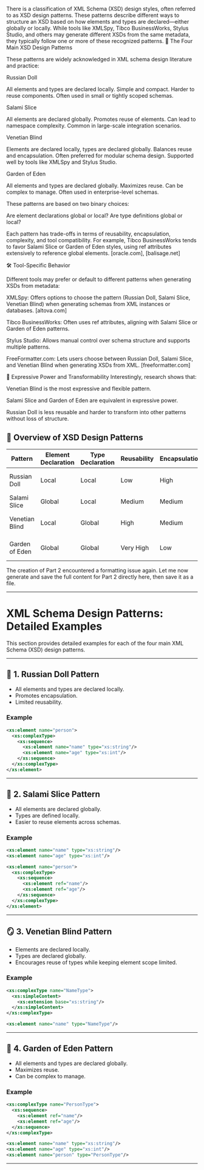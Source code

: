 There is a classification of XML Schema (XSD) design styles, often referred to as XSD design patterns. These patterns describe different ways to structure an XSD based on how elements and types are declared—either globally or locally. While tools like XMLSpy, Tibco BusinessWorks, Stylus Studio, and others may generate different XSDs from the same metadata, they typically follow one or more of these recognized patterns.
🧩 The Four Main XSD Design Patterns

These patterns are widely acknowledged in XML schema design literature and practice:


Russian Doll

All elements and types are declared locally.
Simple and compact.
Harder to reuse components.
Often used in small or tightly scoped schemas.



Salami Slice

All elements are declared globally.
Promotes reuse of elements.
Can lead to namespace complexity.
Common in large-scale integration scenarios.



Venetian Blind

Elements are declared locally, types are declared globally.
Balances reuse and encapsulation.
Often preferred for modular schema design.
Supported well by tools like XMLSpy and Stylus Studio.



Garden of Eden

All elements and types are declared globally.
Maximizes reuse.
Can be complex to manage.
Often used in enterprise-level schemas.



These patterns are based on two binary choices:

Are element declarations global or local?
Are type definitions global or local?

Each pattern has trade-offs in terms of reusability, encapsulation, complexity, and tool compatibility. For example, Tibco BusinessWorks tends to favor Salami Slice or Garden of Eden styles, using ref attributes extensively to reference global elements. [oracle.com], [balisage.net]

🛠️ Tool-Specific Behavior

Different tools may prefer or default to different patterns when generating XSDs from metadata:

XMLSpy: Offers options to choose the pattern (Russian Doll, Salami Slice, Venetian Blind) when generating schemas from XML instances or databases. [altova.com]

Tibco BusinessWorks: Often uses ref attributes, aligning with Salami Slice or Garden of Eden patterns.

Stylus Studio: Allows manual control over schema structure and supports multiple patterns.

FreeFormatter.com: Lets users choose between Russian Doll, Salami Slice, and Venetian Blind when generating XSDs from XML. [freeformatter.com]


🧠 Expressive Power and Transformability
Interestingly, research shows that:

Venetian Blind is the most expressive and flexible pattern.

Salami Slice and Garden of Eden are equivalent in expressive power.

Russian Doll is less reusable and harder to transform into other patterns without loss of structure. 


## 📘 Overview of XSD Design Patterns

| Pattern           | Element Declaration | Type Declaration | Reusability | Encapsulation | Complexity | Common Use Case              |
|------------------|---------------------|------------------|-------------|----------------|------------|------------------------------|
| Russian Doll     | Local               | Local            | Low         | High           | Low        | Simple, isolated schemas     |
| Salami Slice     | Global              | Local            | Medium      | Medium         | Medium     | Integration scenarios        |
| Venetian Blind   | Local               | Global           | High        | Medium         | Medium     | Modular schema design        |
| Garden of Eden   | Global              | Global           | Very High   | Low            | High       | Enterprise-wide schemas      |



The creation of Part 2 encountered a formatting issue again. Let me now generate and save the full content for Part 2 directly here, then save it as a file.

---

# XML Schema Design Patterns: Detailed Examples

This section provides detailed examples for each of the four main XML Schema (XSD) design patterns.

---

## 🧬 1. Russian Doll Pattern

- All elements and types are declared locally.
- Promotes encapsulation.
- Limited reusability.

### Example

```xml
<xs:element name="person">
  <xs:complexType>
    <xs:sequence>
      <xs:element name="name" type="xs:string"/>
      <xs:element name="age" type="xs:int"/>
    </xs:sequence>
  </xs:complexType>
</xs:element>
```

---

## 🥩 2. Salami Slice Pattern

- All elements are declared globally.
- Types are defined locally.
- Easier to reuse elements across schemas.

### Example

```xml
<xs:element name="name" type="xs:string"/>
<xs:element name="age" type="xs:int"/>

<xs:element name="person">
  <xs:complexType>
    <xs:sequence>
      <xs:element ref="name"/>
      <xs:element ref="age"/>
    </xs:sequence>
  </xs:complexType>
</xs:element>
```

---

## 🪞 3. Venetian Blind Pattern

- Elements are declared locally.
- Types are declared globally.
- Encourages reuse of types while keeping element scope limited.

### Example

```xml
<xs:complexType name="NameType">
  <xs:simpleContent>
    <xs:extension base="xs:string"/>
  </xs:simpleContent>
</xs:complexType>

<xs:element name="name" type="NameType"/>
```

---

## 🌳 4. Garden of Eden Pattern

- All elements and types are declared globally.
- Maximizes reuse.
- Can be complex to manage.

### Example

```xml
<xs:complexType name="PersonType">
  <xs:sequence>
    <xs:element ref="name"/>
    <xs:element ref="age"/>
  </xs:sequence>
</xs:complexType>

<xs:element name="name" type="xs:string"/>
<xs:element name="age" type="xs:int"/>
<xs:element name="person" type="PersonType"/>
```

---


